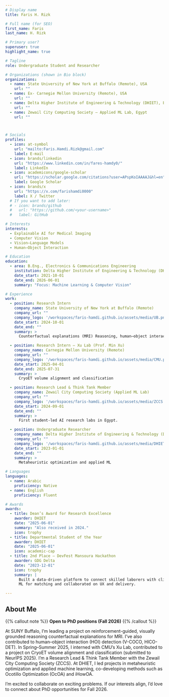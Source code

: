 ```yaml
---
# Display name
title: Faris H. Rizk

# Full name (for SEO)
first_name: Faris
last_name: H. Rizk

# Primary user?
superuser: true
highlight_name: true

# Tagline
role: Undergraduate Student and Researcher 

# Organizations (shown in Bio block)
organizations:
  - name: State University of New York at Buffalo (Remote), USA
    url: ""
  - name: Ex- Carnegie Mellon University (Remote), USA
    url: ""    
  - name: Delta Higher Institute of Engineering & Technology (DHIET), Egypt
    url: ""
  - name: Zewail City Computing Society — Applied ML Lab, Egypt
    url: ""



# Socials
profiles:
  - icon: at-symbol
    url: "mailto:Faris.Hamdi.Rizk@gmail.com"
    label: E-mail
  - icon: brands/linkedin
    url: "https://www.linkedin.com/in/fares-hamdy0/"
    label: LinkedIn
  - icon: academicons/google-scholar
    url: "https://scholar.google.com/citations?user=APspKoIAAAAJ&hl=en"
    label: Google Scholar
  - icon: brands/x
    url: "https://x.com/farishamdi0000"
    label: X / Twitter
  # If you want to add later:
  # - icon: brands/github
  #   url: "https://github.com/<your-username>"
  #   label: GitHub

# Interests
interests:
  - Explainable AI for Medical Imaging
  - Computer Vision
  - Vision–Language Models
  - Human–Object Interaction

# Education
education:
  - area: B.Eng., Electronics & Communications Engineering
    institution: Delta Higher Institute of Engineering & Technology (DHIET)
    date_start: 2021-10-01
    date_end: 2026-06-01
    summary: "Focus: Machine Learning & Computer Vision"

# Experience
work:
  - position: Research Intern
    company_name: State University of New York at Buffalo (Remote)
    company_url: ""
    company_logo: '/workspaces/faris-hamdi.github.io/assets/media/UB.png'
    date_start: 2024-10-01
    date_end: ""
    summary: >
      Counterfactual explanations (MRI) Reasoning, human–object interaction (HOI) detection

  - position: Research Intern — Xu Lab (Prof. Min Xu)
    company_name: Carnegie Mellon University (Remote)
    company_url: ""
    company_logo: '/workspaces/faris-hamdi.github.io/assets/media/CMU.png'
    date_start: 2025-04-01
    date_end: 2025-07-31
    summary: >
      CryoET volume alignment and classification

  - position: Research Lead & Think Tank Member
    company_name: Zewail City Computing Society (Applied ML Lab)
    company_url: ""
    company_logo: '/workspaces/faris-hamdi.github.io/assets/media/ZCCS.jpeg'
    date_start: 2024-09-01
    date_end: ""
    summary: >
      First student-led AI research labs in Egypt.

  - position: Undergraduate Researcher
    company_name: Delta Higher Institute of Engineering & Technology (DHIET)
    company_url: ""
    company_logo: '/workspaces/faris-hamdi.github.io/assets/media/DHIET.jpg'
    date_start: 2023-01-01
    date_end: ""
    summary: >
      Metaheuristic optimization and applied ML

# Languages
languages:
  - name: Arabic
    proficiency: Native
  - name: English
    proficiency: Fluent

# Awards
awards:
  - title: Dean’s Award for Research Excellence
    awarder: DHIET
    date: "2025-06-01"
    summary: "Also received in 2024."
    icon: trophy
  - title: Departmental Student of the Year
    awarder: DHIET
    date: "2025-06-01"
    icon: academic-cap
  - title: 2nd Place — DevFest Mansoura Hackathon
    awarder: GDG Delta
    date: "2023-12-01"
    icon: trophy
    summary: |
      Built a data-driven platform to connect skilled laborers with clients; used
      ML for matching and collaborated on UX and delivery.

---
```

## About Me

{{% callout note %}}
**Open to PhD positions (Fall 2026)**
{{% /callout %}}

At SUNY Buffalo, I’m leading a project on reinforcement-guided, visually grounded reasoning counterfactual explanations for MRI. I’ve also contributed to human–object interaction (HOI) detection (V-COCO, HICO-DET). In Spring–Summer 2025, I interned with CMU’s Xu Lab, contributed to a project on CryoET volume alignment and classification (submitted to NeurIPS 2025). I’m a Research Lead & Think Tank Member with the Zewail City Computing Society (ZCCS). At DHIET, I led projects in metaheuristic optimization and applied machine learning, co-developing methods such as Ocotillo Optimization (OcOA) and iHowOA.

I’m excited to collaborate on exciting problems. If our interests align, I’d love to connect about PhD opportunities for Fall 2026.